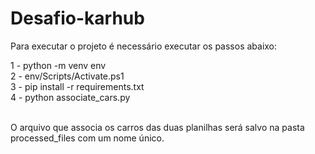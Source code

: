 # Desafio-karhub

Para executar o projeto é necessário executar os passos abaixo:

1 - python -m venv env
<br>
2 - env/Scripts/Activate.ps1
<br>
3 - pip install -r requirements.txt
<br>
4 - python associate_cars.py

<br>
O arquivo que associa os carros das duas planilhas será salvo na pasta processed_files com um nome único.

